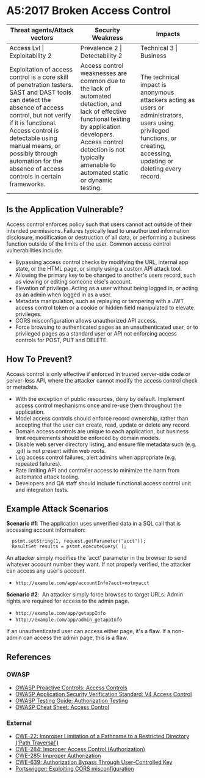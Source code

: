# A5:2017 Broken Access Control

| Threat agents/Attack vectors | Security Weakness           | Impacts               |
| -- | -- | -- |
| Access Lvl \| Exploitability 2 | Prevalence 2 \| Detectability 2 | Technical 3 \| Business |
| Exploitation of access control is a core skill of penetration testers. SAST and DAST tools can detect the absence of access control, but not verify if it is functional. Access control is detectable using manual means, or possibly through automation for the absence of access controls in certain frameworks. | Access control weaknesses are common due to the lack of automated detection, and lack of effective functional testing by application developers. Access control detection is not typically amenable to automated static or dynamic testing. | The technical impact is anonymous attackers acting as users or administrators, users using privileged functions, or creating, accessing, updating or deleting every record. |

## Is the Application Vulnerable?

Access control enforces policy such that users cannot act outside of their intended permissions. Failures typically lead to unauthorized information disclosure, modification or destruction of all data, or performing a business function outside of the limits of the user. Common access control vulnerabilities include:

* Bypassing access control checks by modifying the URL, internal app state, or the HTML page, or simply using a custom API attack tool.
* Allowing the primary key to be changed to another's users record, such as viewing or editing someone else's account.
* Elevation of privilege. Acting as a user without being logged in, or acting as an admin when logged in as a user.
* Metadata manipulation, such as replaying or tampering with a JWT access control token or a cookie or hidden field manipulated to elevate privileges.
* CORS misconfiguration allows unauthorized API access.
* Force browsing to authenticated pages as an unauthenticated user, or to privileged pages as a standard user or API not enforcing access controls for POST, PUT and DELETE.

## How To Prevent?

Access control is only effective if enforced in trusted server-side code or server-less API, where the attacker cannot modify the access control check or metadata.

* With the exception of public resources, deny by default.
Implement access control mechanisms once and re-use them throughout the application.
* Model access controls should enforce record ownership, rather than accepting that the user can create, read, update or delete any record.
* Domain access controls are unique to each application, but business limit requirements should be enforced by domain models.
* Disable web server directory listing, and ensure file metadata such (e.g. .git) is not present within web roots.
* Log access control failures, alert admins when appropriate (e.g. repeated failures).
* Rate limiting API and controller access to minimize the harm from automated attack tooling.
* Developers and QA staff should include functional access control unit and integration tests.

## Example Attack Scenarios

**Scenario #1**: The application uses unverified data in a SQL call that is accessing account information:

```
  pstmt.setString(1, request.getParameter("acct"));
  ResultSet results = pstmt.executeQuery( );
```

An attacker simply modifies the 'acct' parameter in the browser to send whatever account number they want. If not properly verified, the attacker can access any user's account.

* `http://example.com/app/accountInfo?acct=notmyacct`

**Scenario #2**:  An attacker simply force browses to target URLs. Admin rights are required for access to the admin page.

* `http://example.com/app/getappInfo`
* `http://example.com/app/admin_getappInfo`

If an unauthenticated user can access either page, it's a flaw. If a non-admin can access the admin page, this is a flaw.

## References

### OWASP

* [OWASP Proactive Controls: Access Controls](https://www.owasp.org/index.php/OWASP_Proactive_Controls#6:_Implement_Access_Controls)
* [OWASP Application Security Verification Standard: V4 Access Control](https://www.owasp.org/index.php/Category:OWASP_Application_Security_Verification_Standard_Project#tab=Home)
* [OWASP Testing Guide: Authorization Testing](https://www.owasp.org/index.php/Testing_for_Authorization)
* [OWASP Cheat Sheet: Access Control](https://www.owasp.org/index.php/Access_Control_Cheat_Sheet)

### External

* [CWE-22: Improper Limitation of a Pathname to a Restricted Directory ('Path Traversal')]()
* [CWE-284: Improper Access Control (Authorization)](https://cwe.mitre.org/data/definitions/284.html)
* [CWE-285: Improper Authorization](https://cwe.mitre.org/data/definitions/285.html)
* [CWE-639: Authorization Bypass Through User-Controlled Key](https://cwe.mitre.org/data/definitions/639.html)
* [Portswigger: Exploiting CORS misconfiguration](http://blog.portswigger.net/2016/10/exploiting-cors-misconfigurations-for.html)
